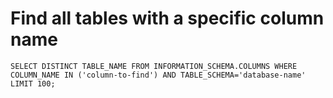 # Find all tables with a specific column name

`SELECT DISTINCT TABLE_NAME FROM INFORMATION_SCHEMA.COLUMNS WHERE COLUMN_NAME IN ('column-to-find') AND TABLE_SCHEMA='database-name' LIMIT 100;`
